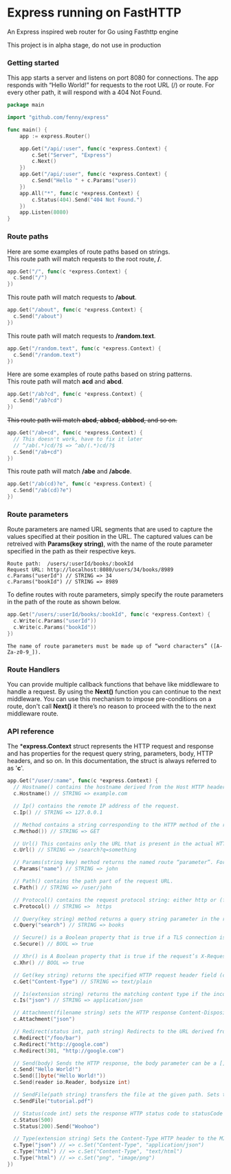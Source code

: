 # Express running on FastHTTP
An Express inspired web router for Go using Fasthttp engine

This project is in alpha stage, do not use in production

### Getting started
This app starts a server and listens on port 8080 for connections. The app responds with “Hello World!” for requests to the root URL (/) or route. For every other path, it will respond with a 404 Not Found.

```go
package main

import "github.com/fenny/express"

func main() {
	app := express.Router()

	app.Get("/api/:user", func(c *express.Context) {
		c.Set("Server", "Express")
		c.Next()
	})
	app.Get("/api/:user", func(c *express.Context) {
		c.Send("Hello " + c.Params("user))
	})
	app.All("*", func(c *express.Context) {
		c.Status(404).Send("404 Not Found.")
	})
	app.Listen(8080)
}
```

### Route paths
Here are some examples of route paths based on strings.  
This route path will match requests to the root route, **/**.
```go
app.Get("/", func(c *express.Context) {
  c.Send("/")
})
```
This route path will match requests to **/about**.
```go
app.Get("/about", func(c *express.Context) {
  c.Send("/about")
})
```
This route path will match requests to **/random.text**.
```go
app.Get("/random.text", func(c *express.Context) {
  c.Send("/random.text")
})
```
Here are some examples of route paths based on string patterns.  
This route path will match **acd** and **abcd**.
```go
app.Get("/ab?cd", func(c *express.Context) {
  c.Send("/ab?cd")
})
```
 ~~This route path will match **abcd**, **abbcd**, **abbbcd**, and so on.~~
```go
app.Get("/ab+cd", func(c *express.Context) {
  // This doesn't work, have to fix it later
  // ^/ab(.*)cd/?$ => ^ab/(.*)cd/?$
  c.Send("/ab+cd")
})
```
This route path will match **/abe** and **/abcde**.
```go
app.Get("/ab(cd)?e", func(c *express.Context) {
  c.Send("/ab(cd)?e")
})
```

### Route parameters
Route parameters are named URL segments that are used to capture the values specified at their position in the URL. The captured values can be retreived with **Params(key string)**, with the name of the route parameter specified in the path as their respective keys.

```
Route path:  /users/:userId/books/:bookId
Request URL: http://localhost:8080/users/34/books/8989
c.Params("userId") // STRING => 34
c.Params("bookId") // STRING => 8989
```

To define routes with route parameters, simply specify the route parameters in the path of the route as shown below.
```go
app.Get("/users/:userId/books/:bookId", func(c *express.Context) {
  c.Write(c.Params("userId"))
  c.Write(c.Params("bookId"))
})
```
```
The name of route parameters must be made up of “word characters” ([A-Za-z0-9_]).
```

### Route Handlers
You can provide multiple callback functions that behave like middleware to handle a request. By using the **Next()** function you can continue to the next middleware. You can use this mechanism to impose pre-conditions on a route, don't call **Next()** it there’s no reason to proceed with the to the next middleware route.

### API reference
The ***express.Context** struct represents the HTTP request and response and has properties for the request query string, parameters, body, HTTP headers, and so on. In this documentation, the struct is always referred to as '**c**'.

```go
app.Get("/user/:name", func(c *express.Context) {
  // Hostname() contains the hostname derived from the Host HTTP header.
  c.Hostname() // STRING => example.com

  // Ip() contains the remote IP address of the request.
  c.Ip() // STRING => 127.0.0.1

  // Method contains a string corresponding to the HTTP method of the request: GET, POST, PUT, and so on.
  c.Method()) // STRING => GET

  // Url() This contains only the URL that is present in the actual HTTP request.
  c.Url() // STRING => /search?q=something

  // Params(string key) method returns the named route “parameter”. For example, if you have the route /user/:name, then the “name” property is available as c.Params("name").
  c.Params("name") // STRING => john

  // Path() contains the path part of the request URL.
  c.Path() // STRING => /user/john

  // Protocol() contains the request protocol string: either http or (for TLS requests) https.
  c.Protocol() // STRING =>  https

  // Query(key string) method returns a query string parameter in the route. If there is no query string, it returns a empty string.
  c.Query("search") // STRING => books

  // Secure() is a Boolean property that is true if a TLS connection is established.
  c.Secure() // BOOL => true

  // Xhr() is A Boolean property that is true if the request’s X-Requested-With header field is “XMLHttpRequest”.
  c.Xhr() // BOOL => true

  // Get(key string) returns the specified HTTP request header field (case-insensitive match). The Referrer and Referer fields are interchangeable.
  c.Get("Content-Type") // STRING => text/plain

  // Is(extension string) returns the matching content type if the incoming request’s “Content-Type” HTTP header field matches the MIME type specified by the type parameter.
  c.Is("json") // STRING => application/json

  // Attachment(filename string) sets the HTTP response Content-Disposition header field to “attachment”. If a filename is given, then it sets the Content-Type based on the extension name via c.Type(), and sets the Content-Disposition “filename=” parameter.
  c.Attachment("json")

  // Redirect(status int, path string) Redirects to the URL derived from the specified path, with specified status, a positive integer that corresponds to an HTTP status code . If not specified, status defaults to “302 “Found”.
  c.Redirect("/foo/bar")
  c.Redirect("http://google.com")
  c.Redirect(301, "http://google.com")

  // Send(body) Sends the HTTP response, the body parameter can be a []byte, string or a Reader
  c.Send("Hello World!")
  c.Send([]byte("Hello World!"))
  c.Send(reader io.Reader, bodysize int)

  // SendFile(path string) transfers the file at the given path. Sets the Content-Type response HTTP header field based on the filename’s extension.
  c.SendFile("tutorial.pdf")

  // Status(code int) sets the response HTTP status code to statusCode and send its string representation as the response body. It is a chainable method.
  c.Status(500)
  c.Status(200).Send("Woohoo")

  // Type(extension string) Sets the Content-Type HTTP header to the MIME type as determined by the strings file extention
  c.Type("json") // => c.Set("Content-Type", "application/json")
  c.Type("html") // => c.Set("Content-Type", "text/html")
  c.Type("html") // => c.Set("png", "image/png")
})
```
